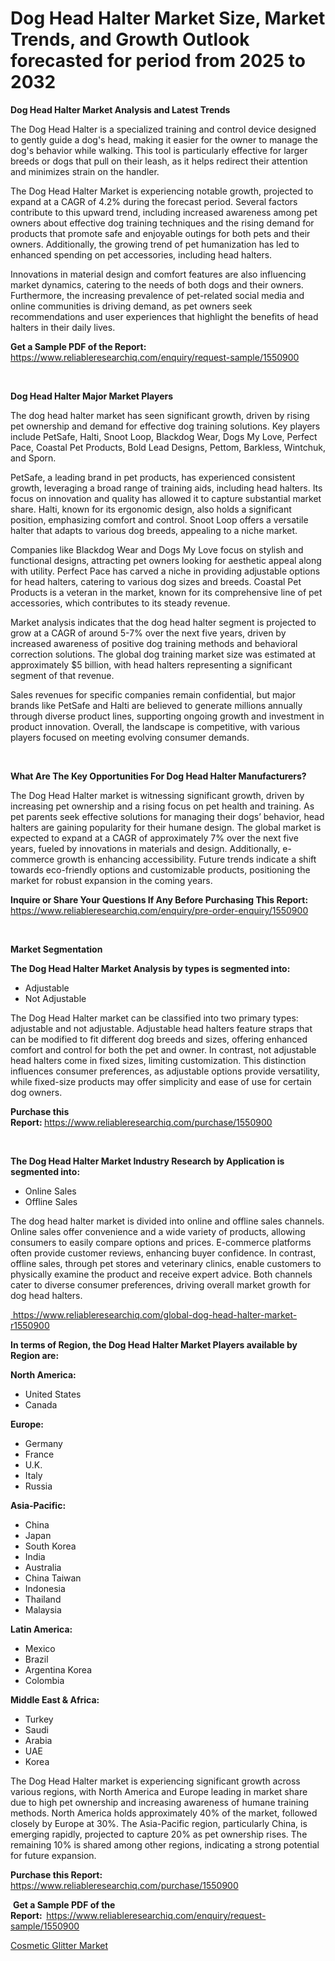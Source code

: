 <p><h1>Dog Head Halter Market Size, Market Trends, and Growth Outlook forecasted for period from 2025 to 2032</h1></p><p><strong>Dog Head Halter Market Analysis and Latest Trends</strong></p>
<p><p>The Dog Head Halter is a specialized training and control device designed to gently guide a dog's head, making it easier for the owner to manage the dog's behavior while walking. This tool is particularly effective for larger breeds or dogs that pull on their leash, as it helps redirect their attention and minimizes strain on the handler.</p><p>The Dog Head Halter Market is experiencing notable growth, projected to expand at a CAGR of 4.2% during the forecast period. Several factors contribute to this upward trend, including increased awareness among pet owners about effective dog training techniques and the rising demand for products that promote safe and enjoyable outings for both pets and their owners. Additionally, the growing trend of pet humanization has led to enhanced spending on pet accessories, including head halters. </p><p>Innovations in material design and comfort features are also influencing market dynamics, catering to the needs of both dogs and their owners. Furthermore, the increasing prevalence of pet-related social media and online communities is driving demand, as pet owners seek recommendations and user experiences that highlight the benefits of head halters in their daily lives.</p></p>
<p><strong>Get a Sample PDF of the Report:&nbsp;</strong> <a href="https://www.reliableresearchiq.com/enquiry/request-sample/1550900?utm_campaign=2282&utm_medium=2&utm_source=Github&utm_content=ia&utm_term=04042025&utm_id=dog-head-halter">https://www.reliableresearchiq.com/enquiry/request-sample/1550900</a></p>
<p>&nbsp;</p>
<p><strong>Dog Head Halter Major Market Players</strong></p>
<p><p>The dog head halter market has seen significant growth, driven by rising pet ownership and demand for effective dog training solutions. Key players include PetSafe, Halti, Snoot Loop, Blackdog Wear, Dogs My Love, Perfect Pace, Coastal Pet Products, Bold Lead Designs, Pettom, Barkless, Wintchuk, and Sporn.</p><p>PetSafe, a leading brand in pet products, has experienced consistent growth, leveraging a broad range of training aids, including head halters. Its focus on innovation and quality has allowed it to capture substantial market share. Halti, known for its ergonomic design, also holds a significant position, emphasizing comfort and control. Snoot Loop offers a versatile halter that adapts to various dog breeds, appealing to a niche market.</p><p>Companies like Blackdog Wear and Dogs My Love focus on stylish and functional designs, attracting pet owners looking for aesthetic appeal along with utility. Perfect Pace has carved a niche in providing adjustable options for head halters, catering to various dog sizes and breeds. Coastal Pet Products is a veteran in the market, known for its comprehensive line of pet accessories, which contributes to its steady revenue.</p><p>Market analysis indicates that the dog head halter segment is projected to grow at a CAGR of around 5-7% over the next five years, driven by increased awareness of positive dog training methods and behavioral correction solutions. The global dog training market size was estimated at approximately $5 billion, with head halters representing a significant segment of that revenue.</p><p>Sales revenues for specific companies remain confidential, but major brands like PetSafe and Halti are believed to generate millions annually through diverse product lines, supporting ongoing growth and investment in product innovation. Overall, the landscape is competitive, with various players focused on meeting evolving consumer demands.</p></p>
<p>&nbsp;</p>
<p><strong>What Are The Key Opportunities For Dog Head Halter Manufacturers?</strong></p>
<p><p>The Dog Head Halter market is witnessing significant growth, driven by increasing pet ownership and a rising focus on pet health and training. As pet parents seek effective solutions for managing their dogs’ behavior, head halters are gaining popularity for their humane design. The global market is expected to expand at a CAGR of approximately 7% over the next five years, fueled by innovations in materials and design. Additionally, e-commerce growth is enhancing accessibility. Future trends indicate a shift towards eco-friendly options and customizable products, positioning the market for robust expansion in the coming years.</p></p>
<p><strong>Inquire or Share Your Questions If Any Before Purchasing This Report:</strong> <a href="https://www.reliableresearchiq.com/enquiry/pre-order-enquiry/1550900?utm_campaign=2282&utm_medium=2&utm_source=Github&utm_content=ia&utm_term=04042025&utm_id=dog-head-halter">https://www.reliableresearchiq.com/enquiry/pre-order-enquiry/1550900</a></p>
<p>&nbsp;</p>
<p><strong>Market Segmentation</strong></p>
<p><strong>The Dog Head Halter Market Analysis by types is segmented into:</strong></p>
<p><ul><li>Adjustable</li><li>Not Adjustable</li></ul></p>
<p><p>The Dog Head Halter market can be classified into two primary types: adjustable and not adjustable. Adjustable head halters feature straps that can be modified to fit different dog breeds and sizes, offering enhanced comfort and control for both the pet and owner. In contrast, not adjustable head halters come in fixed sizes, limiting customization. This distinction influences consumer preferences, as adjustable options provide versatility, while fixed-size products may offer simplicity and ease of use for certain dog owners.</p></p>
<p><strong>Purchase this Report:&nbsp;</strong><a href="https://www.reliableresearchiq.com/purchase/1550900?utm_campaign=2282&utm_medium=2&utm_source=Github&utm_content=ia&utm_term=04042025&utm_id=dog-head-halter">https://www.reliableresearchiq.com/purchase/1550900</a></p>
<p>&nbsp;</p>
<p><strong>The Dog Head Halter Market Industry Research by Application is segmented into:</strong></p>
<p><ul><li>Online Sales</li><li>Offline Sales</li></ul></p>
<p><p>The dog head halter market is divided into online and offline sales channels. Online sales offer convenience and a wide variety of products, allowing consumers to easily compare options and prices. E-commerce platforms often provide customer reviews, enhancing buyer confidence. In contrast, offline sales, through pet stores and veterinary clinics, enable customers to physically examine the product and receive expert advice. Both channels cater to diverse consumer preferences, driving overall market growth for dog head halters.</p></p>
<p><a href="https://www.reliableresearchiq.com/global-dog-head-halter-market-r1550900?utm_campaign=2282&utm_medium=2&utm_source=Github&utm_content=ia&utm_term=04042025&utm_id=dog-head-halter">&nbsp;https://www.reliableresearchiq.com/global-dog-head-halter-market-r1550900</a></p>
<p><strong>In terms of Region, the Dog Head Halter Market Players available by Region are:</strong></p>
<p>
    <p> <strong> North America: </strong>
        <ul>
            <li>United States</li>
            <li>Canada</li>
        </ul>
        </p> 
    <p> <strong> Europe: </strong>
        <ul>
            <li>Germany</li>
            <li>France</li>
            <li>U.K.</li>
            <li>Italy</li>
            <li>Russia</li>
        </ul>
        </p> 
    <p> <strong> Asia-Pacific: </strong>
        <ul>
            <li>China</li>
            <li>Japan</li>
            <li>South Korea</li>
            <li>India</li>
            <li>Australia</li>
            <li>China Taiwan</li>
            <li>Indonesia</li>
            <li>Thailand</li>
            <li>Malaysia</li>
        </ul>
        </p> 
    <p> <strong> Latin America: </strong>
        <ul>
            <li>Mexico</li>
            <li>Brazil</li>
            <li>Argentina Korea</li>
            <li>Colombia</li>
        </ul>
        </p> 
    <p> <strong> Middle East & Africa: </strong>
        <ul>
            <li>Turkey</li>
            <li>Saudi</li>
            <li>Arabia</li>
            <li>UAE</li>
            <li>Korea</li>
        </ul>
    </p>
    </p>
<p><p>The Dog Head Halter market is experiencing significant growth across various regions, with North America and Europe leading in market share due to high pet ownership and increasing awareness of humane training methods. North America holds approximately 40% of the market, followed closely by Europe at 30%. The Asia-Pacific region, particularly China, is emerging rapidly, projected to capture 20% as pet ownership rises. The remaining 10% is shared among other regions, indicating a strong potential for future expansion.</p></p>
<p><strong>Purchase this Report: </strong><a href="https://www.reliableresearchiq.com/purchase/1550900?utm_campaign=2282&utm_medium=2&utm_source=Github&utm_content=ia&utm_term=04042025&utm_id=dog-head-halter">https://www.reliableresearchiq.com/purchase/1550900</a></p>
<p>&nbsp;<strong>Get a Sample PDF of the Report:&nbsp;&nbsp;</strong><a href="https://www.reliableresearchiq.com/enquiry/request-sample/1550900?utm_campaign=2282&utm_medium=2&utm_source=Github&utm_content=ia&utm_term=04042025&utm_id=dog-head-halter">https://www.reliableresearchiq.com/enquiry/request-sample/1550900</a></p>
<p><strong></strong></p>
<p><p><a href="https://github.com/NargisHussain432/Market-Research-Report-List-2/blob/main/cosmetic-glitter-market.md?utm_campaign=2282&utm_medium=2&utm_source=Github&utm_content=ia&utm_term=04042025&utm_id=dog-head-halter">Cosmetic Glitter Market</a></p></p>
